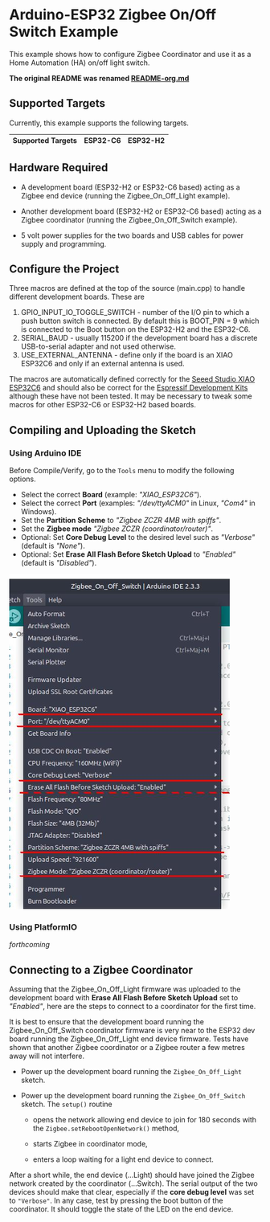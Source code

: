# Arduino-ESP32 Zigbee On/Off Switch Example

This example shows how to configure Zigbee Coordinator and use it as a Home Automation (HA) on/off light switch.

**The original README was renamed [README-org.md](README-org.md)**

## Supported Targets

Currently, this example supports the following targets.

| Supported Targets | ESP32-C6 | ESP32-H2 |
| ----------------- | -------- | -------- |

## Hardware Required

* A development board (ESP32-H2 or ESP32-C6 based) acting as a Zigbee end device (running the Zigbee_On_Off_Light example).

* Another development board (ESP32-H2 or ESP32-C6 based) acting as a Zigbee coordinator (running the Zigbee_On_Off_Switch example).

* 5 volt power supplies for the two boards and USB cables for power supply and programming.

## Configure the Project

Three macros are defined at the top of the source (main.cpp) to handle different development boards. These are
  1. GPIO_INPUT_IO_TOGGLE_SWITCH - number of the I/O pin to which a push button switch is connected. By default this is BOOT_PIN = 9 which is connected to the Boot button on the ESP32-H2 and the ESP32-C6.
  1. SERIAL_BAUD - usually 115200 if the development board has a discrete USB-to-serial adapter and not used otherwise.
  1. USE_EXTERNAL_ANTENNA - define only if the board is an XIAO ESP32C6 and only if an external antenna is used.

The macros are automatically defined correctly for the [Seeed Studio XIAO ESP32C6](https://www.seeedstudio.com/Seeed-Studio-XIAO-ESP32C6-p-5884.html) and should also be correct for the [Espressif Development Kits](https://www.espressif.com/en/products/devkits) although these have not been tested. It may be necessary to tweak some macros for other ESP32-C6 or ESP32-H2 based boards.


## Compiling and Uploading the Sketch

### Using Arduino IDE

Before Compile/Verify, go to the `Tools` menu to modify the following options.

* Select the correct **Board** (example: *"XIAO_ESP32C6"*).
* Select the correct **Port** (examples: *"/dev/ttyACM0"* in Linux, *"Com4"* in Windows).
* Set the **Partition Scheme** to *"Zigbee ZCZR 4MB with spiffs"*.
* Set the **Zigbee mode** *"Zigbee ZCZR (coordinator/router)"*.
* Optional: Set **Core Debug Level** to the desired level such as *"Verbose"* (default is *"None"*).
* Optional: Set **Erase All Flash Before Sketch Upload** to *"Enabled"* (default is *"Disabled"*).

![IDE-Tools-screenshot](../tools_config.jpg)

### Using PlatformIO

*forthcoming*

## Connecting to a Zigbee Coordinator

Assuming that the Zigbee_On_Off_Light firmware was uploaded to the development board with **Erase All Flash Before Sketch Upload** set to *"Enabled"*, here are the steps to connect to a coordinator for the first time.

It is best to ensure that the development board running the Zigbee_On_Off_Switch coordinator firmware is very near to the ESP32 dev board running the Zigbee_On_Off_Light end device firmware. Tests have shown that another Zigbee coordinator or a Zigbee router a few metres away will not interfere.

- Power up the development board running the `Zigbee_On_Off_Light` sketch. 

- Power up the development board running the `Zigbee_On_Off_Switch` sketch. The `setup()` routine 

    - opens the network allowing end device to join for 180 seconds with the `Zigbee.setRebootOpenNetwork()` method,

    - starts Zigbee in coordinator mode,

    - enters a loop waiting for a light end device to connect.

After a short while, the end device (...Light) should have joined the Zigbee network created by the coordinator (...Switch). The serial output of the two devices should make that clear, especially if the **core debug level** was set to `"Verbose"`. In any case, test by pressing the boot button of the coordinator. It should toggle the state of the LED on the end device.
